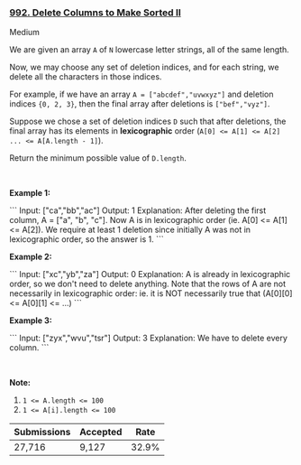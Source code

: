 ### [992. Delete Columns to Make Sorted II](https://leetcode.com/problems/delete-columns-to-make-sorted-ii/)

Medium

We are given an array `` A `` of `` N `` lowercase letter strings, all of the same length.

Now, we may choose any set of deletion indices, and for each string, we delete all the characters in those indices.

For example, if we have an array `` A = ["abcdef","uvwxyz"] `` and deletion indices `` {0, 2, 3} ``, then the final array after deletions is `` ["bef","vyz"] ``.

Suppose we chose a set of deletion indices `` D `` such that after deletions, the final array has its elements in __lexicographic__ order (`` A[0] <= A[1] <= A[2] ... <= A[A.length - 1] ``).

Return the minimum possible value of `` D.length ``.

 

<div>
<div>
<ol>
</ol>
</div>
</div>

<div>
<p><strong>Example 1:</strong></p>
```
Input: <span id="example-input-1-1">["ca","bb","ac"]</span>
Output: <span id="example-output-1">1</span>
Explanation: 
After deleting the first column, A = ["a", "b", "c"].
Now A is in lexicographic order (ie. A[0] <= A[1] <= A[2]).
We require at least 1 deletion since initially A was not in lexicographic order, so the answer is 1.
```
<div>
<p><strong>Example 2:</strong></p>
```
Input: <span>["xc","yb","za"]</span>
Output: <span id="example-output-2">0</span>
Explanation: 
A is already in lexicographic order, so we don't need to delete anything.
Note that the rows of A are not necessarily in lexicographic order:
ie. it is NOT necessarily true that (A[0][0] <= A[0][1] <= ...)
```
<div>
<p><strong>Example 3:</strong></p>
```
Input: <span id="example-input-3-1">["zyx","wvu","tsr"]</span>
Output: <span id="example-output-3">3</span>
Explanation: 
We have to delete every column.
```
<p> </p>
<div>
<div>
<p><strong>Note:</strong></p>
<ol>
<li><code>1 <= A.length <= 100</code></li>
<li><code>1 <= A[i].length <= 100</code></li>
</ol>
</div>
</div>
</div>
</div>
</div>

| Submissions    | Accepted     | Rate   |
| -------------- | ------------ | ------ |
| 27,716 | 9,127 | 32.9% |